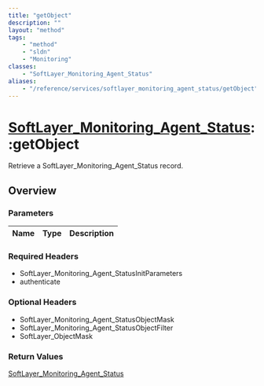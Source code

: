 ```yaml
---
title: "getObject"
description: ""
layout: "method"
tags:
    - "method"
    - "sldn"
    - "Monitoring"
classes:
    - "SoftLayer_Monitoring_Agent_Status"
aliases:
    - "/reference/services/softlayer_monitoring_agent_status/getObject"
---
```

# [SoftLayer_Monitoring_Agent_Status](/reference/services/SoftLayer_Monitoring_Agent_Status)::getObject

Retrieve a SoftLayer_Monitoring_Agent_Status record.


## Overview 


### Parameters 
|Name | Type | Description |
| --- | --- | --- |


### Required Headers
* SoftLayer_Monitoring_Agent_StatusInitParameters
* authenticate

### Optional Headers
* SoftLayer_Monitoring_Agent_StatusObjectMask
* SoftLayer_Monitoring_Agent_StatusObjectFilter
* SoftLayer_ObjectMask

### Return Values
<a href='/reference/datatypes/SoftLayer_Monitoring_Agent_Status'>SoftLayer_Monitoring_Agent_Status </a>

